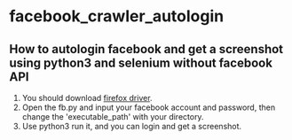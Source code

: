 # facebook_crawler_autologin

## How to autologin facebook and get a screenshot using python3 and selenium without facebook API

1. You should download [firefox driver](https://github.com/mozilla/geckodriver/releases).<br/>
2. Open the fb.py and input your facebook account and password, then change the 'executable_path' with your directory.<br/>
3. Use python3 run it, and you can login and get a screenshot.<br/>
